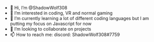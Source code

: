 - 👋 Hi, I’m @ShadowWolf308
- 👀 I’m interested in coding, VR and normal gaming
- 🌱 I’m currently learning a lot of different coding languages but I am putting my focus on Javascript for now
- 💞️ I’m looking to collaborate on projects
- 📫 How to reach me: discord: ShadowWolf308#7759

<!---
ShadowWolf308/ShadowWolf308 is a ✨ special ✨ repository because its `README.md` (this file) appears on your GitHub profile.
You can click the Preview link to take a look at your changes.
--->
